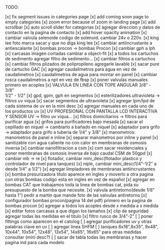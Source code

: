 TODO:

[x] fix segment issues in categories page 
[x] add coming soon page to empty categories
[x] zoom error because of zoom in landing page
[x] add scrollbar
[x] auto scroll slider for categorias
[x] agregar direccion y datos de contacto en la pagina de contacto
[x] add hover opacity animation
[x] cambiar valvula selenoide codigo de solenoid. cambiar 24v o 220v.
[x] king lee foto marca sacar y que no diga king lee
[x] cambiar antiincrustante a antiescalante
[x] bombas procon -> bombas Procon
[x] cambiar gph a lph
[x] carcasas imagen cortadas cambiar a object-fit
[x] a todos los cartuchos de sedimento agregar filtro de sedimento...
[x] cambiar filtros a cartuchos
[x] cambiar filtros plizados de polipropileno agregarle lavable
[x] sacar pure de cartucho GAC
[x] agregar caudalimetros para agua en vez de caudalimetros
[x] caudalimetros de agua para montar en panel
[x] cambiar rosca caudalimetros a npt en vez de fbsp
[x] poner valvulas manuales primero en acoples
[x] VALVULA EN LINEA CON TOPE ANGULAR 3/8" - 3/8" <br/> 1/2" - 1/2"
[x] gpd, gpm, gph en segmentos
[x] esterilizadores ultravioleta -> filtros uv viqua
[x] sacar segmentos de ultravioleta
[x] agregar lpm/lpd de cada sistema de uv en la mini desc
[x] agregar manuales en cada uno de los productos uv
[x] UV PROFESIONAL CON PANTALLA LCD INTERACTIVA Y SENSOR UV -> filtro uv viqua...
[x] filtros domiciliarios -> filtros para purificar agua
[x] grifos para purificadores bajo mesada
[x] sacar el cepillado en niquel -> cambiarlo a bañado en niquel
[x] adaptador para grifo -> adaptador para grifo a tuberia de 1/4" y 3/8"
[x] manometros: manometros de panel e inline
[x] separar manometros por inline y panel
[x] sanitizable con agua caliente no con calor en membranas de osmosis inversa
[x] cambiar nanofiltracion a csm
[x] csm sacar residenciales y poner membranas de osmosis inversa de bajo caudal CSM de 50gpd
[x] cambiar mb -> re
[x] flotador, cambiar mini_desc(flotador plastico y controlador de nivel para tanques)
[x] niple, cambiar mini_desc(1/4"-1/2" a desde 1/4" a 1/2")
[x] agregar limpiadores de membranas antiincrustantes
[x] bomba presurizadora titulo aparece en ingles y moverlo a otra pagina con otras bombas codigo esta en ingles en vez de español
[x] agregar en bombas CAT que trabajamos toda la linea de bombas cat, pida su presupuesto de la bomba que necesite.
[x] valvula antiretorno(desde 1/8" hasta 1") pedir a martin que mande foto de las valvulas antiretorno
[x] configurador bombas procon(pagina 14 del pdf) primero en la pagina de bombas procon
[x] agregar a todos los acoples desde x medida a x medida
[x] editar fotos carcasas a que digan los tamaños
[x] clip de seguridad agregar todas las medidas en el titulo
[x] filtro rusco de 3/4"-2"
[ ] poner fittings como aparecen en el catolog
[ ] agregar purificadores uv y otras palabras clave en uv
[ ] agregar linea SHFM
[ ] tanques 6x18",8x35", 9x48", 10x44", 10x54", 12x48", 13x54", 14x65", 16x65" para otras medidas consultar (mini desc?)
[ ] sacar de tabla todas las membranas y hacer pagina ind para cada modelo